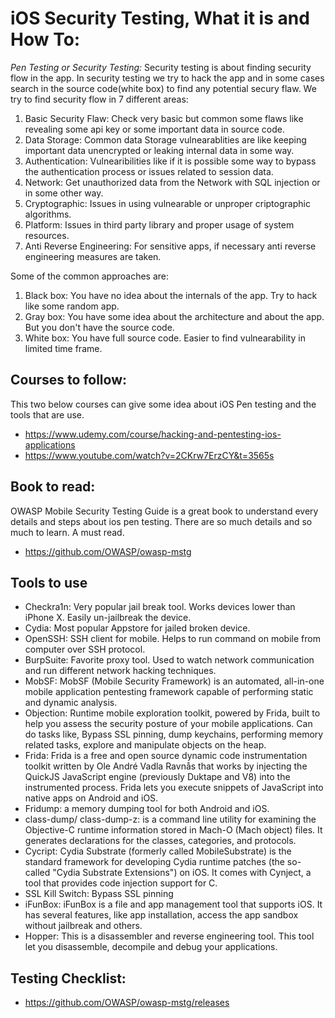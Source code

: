 # iOS Security Testing, What it is and How To:

*Pen Testing or Security Testing:* Security testing is about finding security flow in the app. In security testing we try to hack the app and in some cases search in the source code(white box) to find any potential secury flaw. We try to find security flow in 7 different areas: 
1. Basic Security Flaw: Check very basic but common some flaws like revealing some api key or some important data in source code.
1. Data Storage: Common data Storage vulnearablities are like keeping important data unencrypted or leaking internal data in some way.
2. Authentication: Vulnearibilities like if it is possible some way to bypass the authentication process or issues related to session data.
3. Network: Get unauthorized data from the Network with SQL injection or in some other way.
4. Cryptographic: Issues in using vulnearable or unproper criptographic algorithms.
5. Platform: Issues in third party library and proper usage of system resources.
6. Anti Reverse Engineering: For sensitive apps, if necessary anti reverse engineering measures are taken.


Some of the common approaches are:
1. Black box: You have no idea about the internals of the app. Try to hack like some random app.
2. Gray box: You have some idea about the architecture and about the app. But you don't have the source code.
3. White box: You have full source code. Easier to find vulnearability in limited time frame.


## Courses to follow:
This two below courses can give some idea about iOS Pen testing and the tools that are use.

* https://www.udemy.com/course/hacking-and-pentesting-ios-applications
* https://www.youtube.com/watch?v=2CKrw7ErzCY&t=3565s

## Book to read:
OWASP Mobile Security Testing Guide is a great book to understand every details and steps about ios pen testing. There are so much details and so much to learn. A must read. 

* https://github.com/OWASP/owasp-mstg

## Tools to use
* Checkra1n: Very popular jail break tool. Works devices lower than iPhone X. Easily un-jailbreak the device. 
* Cydia: Most popular Appstore for jailed broken device.
* OpenSSH: SSH client for mobile. Helps to run command on mobile from computer over SSH protocol.
* BurpSuite: Favorite proxy tool. Used to watch network communication and run different network hacking techniques.
* MobSF: MobSF (Mobile Security Framework) is an automated, all-in-one mobile application pentesting framework capable of performing static and dynamic analysis.
* Objection: Runtime mobile exploration toolkit, powered by Frida, built to help you assess the security posture of your mobile applications. Can do tasks like, Bypass SSL pinning, dump keychains, performing memory related tasks, explore and manipulate objects on the heap. 
* Frida: Frida is a free and open source dynamic code instrumentation toolkit written by Ole André Vadla Ravnås that works by injecting the QuickJS JavaScript engine (previously Duktape and V8) into the instrumented process. Frida lets you execute snippets of JavaScript into native apps on Android and iOS.
* Fridump: a memory dumping tool for both Android and iOS.
* class-dump/ class-dump-z: is a command line utility for examining the Objective-C runtime information stored in Mach-O (Mach object) files. It generates declarations for the classes, categories, and protocols.
* Cycript: Cydia Substrate (formerly called MobileSubstrate) is the standard framework for developing Cydia runtime patches (the so-called "Cydia Substrate Extensions") on iOS. It comes with Cynject, a tool that provides code injection support for C.
* SSL Kill Switch: Bypass SSL pinning
* iFunBox: iFunBox is a file and app management tool that supports iOS. It has several features, like app installation, access the app sandbox without jailbreak and others.
* Hopper: This is a disassembler and reverse engineering tool. This tool let you disassemble, decompile and debug your applications.

## Testing Checklist:
* https://github.com/OWASP/owasp-mstg/releases
